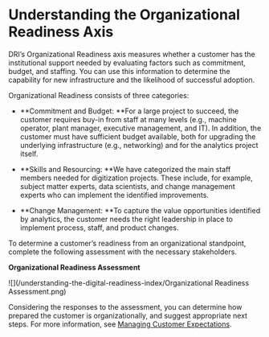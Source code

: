 # Understanding the Organizational Readiness Axis

DRI’s Organizational Readiness axis measures whether a customer has the institutional support needed by evaluating factors such as commitment, budget, and staffing. You can use this information to determine the capability for new infrastructure and the likelihood of successful adoption.

Organizational Readiness consists of three categories:

* **Commitment and Budget: **For a large project to succeed, the customer requires buy-in from staff at many levels \(e.g., machine operator, plant manager, executive management, and IT\). In addition, the customer must have sufficient budget available, both for upgrading the underlying infrastructure \(e.g., networking\) and for the analytics project itself.

* **Skills and Resourcing: **We have categorized the main staff members needed for digitization projects. These include, for example, subject matter experts, data scientists, and change management experts who can implement the identified improvements.

* **Change Management: **To capture the value opportunities identified by analytics, the customer needs the right leadership in place to implement process, staff, and product changes.

To determine a customer’s readiness from an organizational standpoint, complete the following assessment with the necessary stakeholders.

**Organizational Readiness Assessment**

![](/understanding-the-digital-readiness-index/Organizational Readiness Assessment.png)

Considering the responses to the assessment, you can determine how prepared the customer is organizationally, and suggest appropriate next steps. For more information, see [Managing Customer Expectations](/understanding-the-digital-readiness-index/managing-customer-expectations.md).

